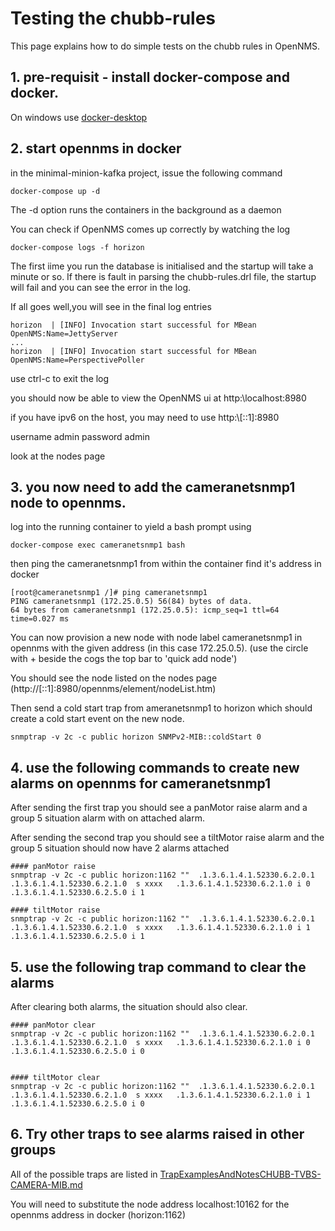 # Testing the chubb-rules

This page explains how to do simple tests on the chubb rules in OpenNMS.

## 1. pre-requisit -  install docker-compose and docker. 
On windows use [docker-desktop](https://www.docker.com/products/docker-desktop/)

## 2. start opennms in docker

in the minimal-minion-kafka project, issue the following command

```
docker-compose up -d
```
The -d option runs the containers in the background as a daemon

You can check if OpenNMS comes up correctly by watching the log

```
docker-compose logs -f horizon
```

The first iime you run the database is initialised and the startup will take a minute or so.
If there is fault in parsing the chubb-rules.drl file, the startup will fail and you can see the error in the log.

If all goes well,you will see in the final log entries
```
horizon  | [INFO] Invocation start successful for MBean OpenNMS:Name=JettyServer
...
horizon  | [INFO] Invocation start successful for MBean OpenNMS:Name=PerspectivePoller
```

use ctrl-c to exit the log

you should now be able to view the OpenNMS ui at
http:\\localhost:8980

if you have ipv6 on the host, you may need to use
http:\\[::1]:8980

username admin
password admin

look at the nodes page

## 3. you now need to add the cameranetsnmp1 node to opennms.

log into the running container to yield a bash prompt using

```
docker-compose exec cameranetsnmp1 bash
```
then ping the cameranetsnmp1 from within the container find it's address in docker 
```
[root@cameranetsnmp1 /]# ping cameranetsnmp1
PING cameranetsnmp1 (172.25.0.5) 56(84) bytes of data.
64 bytes from cameranetsnmp1 (172.25.0.5): icmp_seq=1 ttl=64 time=0.027 ms
```
You can now provision a new node with node label cameranetsnmp1 in opennms with the given address (in this case 172.25.0.5).
(use the circle with + beside the cogs  the top bar to 'quick add node')

You should see the node listed on the nodes page (http://[::1]:8980/opennms/element/nodeList.htm)

Then send a cold start trap from ameranetsnmp1 to horizon which should create a cold start event on the new node.

```
snmptrap -v 2c -c public horizon SNMPv2-MIB::coldStart 0
```


## 4. use the following commands to create new alarms on opennms for cameranetsnmp1

After sending the first trap you should see a panMotor raise alarm and a group 5 situation alarm with on attached alarm.

After sending the second trap you should see a tiltMotor raise alarm and the group 5 situation should now have 2 alarms attached

```
#### panMotor raise
snmptrap -v 2c -c public horizon:1162 ""  .1.3.6.1.4.1.52330.6.2.0.1        .1.3.6.1.4.1.52330.6.2.1.0  s xxxx   .1.3.6.1.4.1.52330.6.2.1.0 i 0  .1.3.6.1.4.1.52330.6.2.5.0 i 1

#### tiltMotor raise
snmptrap -v 2c -c public horizon:1162 ""  .1.3.6.1.4.1.52330.6.2.0.1        .1.3.6.1.4.1.52330.6.2.1.0  s xxxx   .1.3.6.1.4.1.52330.6.2.1.0 i 1  .1.3.6.1.4.1.52330.6.2.5.0 i 1

```

## 5. use the following trap command to clear the alarms

After clearing both alarms, the situation should also clear.

```
#### panMotor clear
snmptrap -v 2c -c public horizon:1162 ""  .1.3.6.1.4.1.52330.6.2.0.1        .1.3.6.1.4.1.52330.6.2.1.0  s xxxx   .1.3.6.1.4.1.52330.6.2.1.0 i 0  .1.3.6.1.4.1.52330.6.2.5.0 i 0


#### tiltMotor clear
snmptrap -v 2c -c public horizon:1162 ""  .1.3.6.1.4.1.52330.6.2.0.1        .1.3.6.1.4.1.52330.6.2.1.0  s xxxx   .1.3.6.1.4.1.52330.6.2.1.0 i 1  .1.3.6.1.4.1.52330.6.2.5.0 i 0
```

##  6. Try other traps to see alarms raised in other groups

All of the possible traps are listed in [TrapExamplesAndNotesCHUBB-TVBS-CAMERA-MIB.md](../kafka-experiments/chubb-mib/2022-07/CHUBB/processedOpenNMS/TrapExamplesAndNotesCHUBB-TVBS-CAMERA-MIB.md/TrapExamplesAndNotesCHUBB-TVBS-CAMERA-MIB.md)

You will need to substitute the node address localhost:10162 for the opennms address in docker (horizon:1162)



